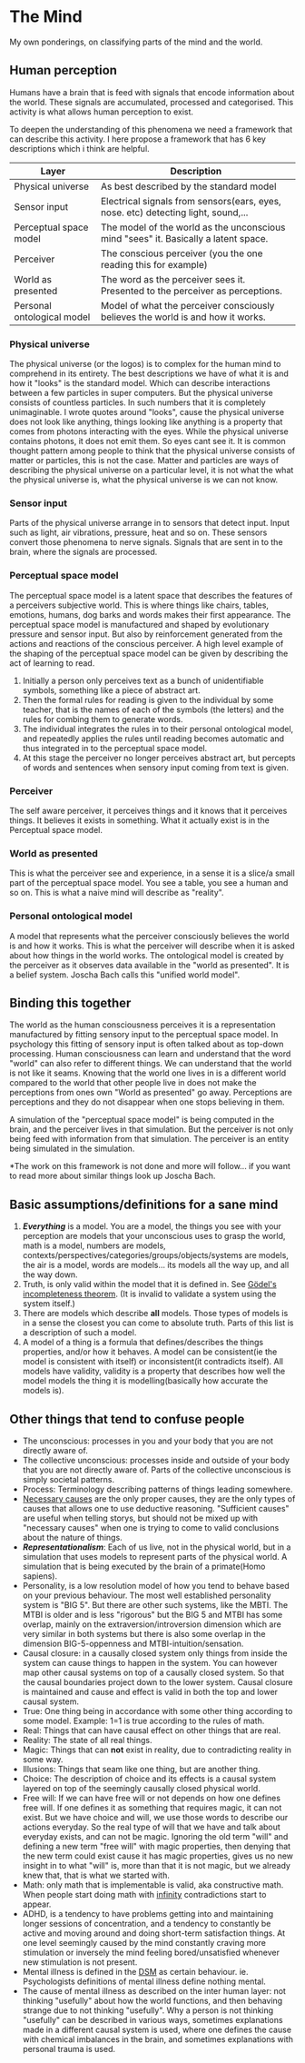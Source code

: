 # The Mind
My own ponderings, on classifying parts of the mind and the world.

## Human perception
Humans have a brain that is feed with signals that encode information about the world. These signals are accumulated, processed and categorised. This activity is what allows human perception to exist.

To deepen the understanding of this phenomena we need a framework that can describe this activity. I here propose a framework that has 6 key descriptions which i think are helpful.



| Layer                      | Description                                                                         |
| -------------------------- | ----------------------------------------------------------------------------------- |
| Physical universe          | As best described by the standard model                                             |
| Sensor input               | Electrical signals from sensors(ears, eyes, nose. etc) detecting light, sound,...   |
| Perceptual space model     | The model of the world as the unconscious mind "sees" it. Basically a latent space. |
| Perceiver                  | The conscious perceiver (you the one reading this for example)                      |
| World as presented         | The word as the perceiver sees it. Presented to the perceiver as perceptions.       |
| Personal ontological model | Model of what the perceiver consciously believes the world is and how it works.     |



### Physical universe
The physical universe (or the logos) is to complex for the human mind to comprehend in its entirety. The best descriptions we have of what it is and how it "looks" is the standard model. Which can describe interactions between a few particles in super computers. But the physical universe consists of countless particles. In such numbers that it is completely unimaginable. I wrote quotes around "looks", cause the physical universe does not look like anything, things looking like anything is a property that comes from photons interacting with the eyes. While the physical universe contains photons, it does not emit them. So eyes cant see it. It is common thought pattern among people to think that the physical universe consists of matter or particles, this is not the case. Matter and particles are ways of describing the physical universe on a particular level, it is not what the what the physical universe is, what the physical universe is we can not know.

### Sensor input
Parts of the physical universe arrange in to sensors that detect input. Input such as light, air vibrations, pressure, heat and so on. These sensors convert those phenomena to nerve signals. Signals that are sent in to the brain, where the signals are processed.

### Perceptual space model
The perceptual space model is a latent space that describes the features of a perceivers subjective world. This is where things like chairs, tables, emotions, humans, dog barks and words makes their first appearance. The perceptual space model is manufactured and shaped by evolutionary pressure and sensor input. But also by reinforcement generated from the actions and reactions of the conscious perceiver.
A high level example of the shaping of the perceptual space model can be given by describing the act of learning to read.
1. Initially a person only perceives text as a bunch of unidentifiable symbols, something like a piece of abstract art.
2. Then the formal rules for reading is given to the individual by some teacher, that is the names of each of the symbols (the letters) and the rules for combing them to generate words.
3. The individual integrates the rules in to their personal ontological model, and repeatedly applies the rules until reading becomes automatic and thus integrated in to the perceptual space model.
4. At this stage the perceiver no longer perceives abstract art, but percepts of words and sentences when sensory input coming from text is given.


### Perceiver
The self aware perceiver, it perceives things and it knows that it perceives things. It believes it exists in something. What it actually exist is in the Perceptual space model.

### World as presented
This is what the perceiver see and experience, in a sense it is a slice/a small part of the perceptual space model. You see a table, you see a human and so on. This is what a naive mind will describe as "reality".

### Personal ontological model
A model that represents what the perceiver consciously believes the world is and how it works. This is what the perceiver will describe when it is asked about how things in the world works. The ontological model is created by the perceiver as it observes data available in the "world as presented". It is a belief system. Joscha Bach calls this "unified world model".

## Binding this together
The world as the human consciousness perceives it is a representation manufactured by fitting sensory input to the perceptual space model.
In psychology this fitting of sensory input is often talked about as top-down processing. Human consciousness can learn and understand that the word "world" can also refer to different things. We can understand that the world is not like it seams. Knowing that the world one lives in is a different world compared to the world that other people live in does not make the perceptions from ones own "World as presented" go away. Perceptions are perceptions and they do not disappear when one stops believing in them.

A simulation of the "perceptual space model" is being computed in the brain, and the perceiver lives in that simulation. But the perceiver is not only being feed with information from that simulation. The perceiver is an entity being simulated in the simulation.

*The work on this framework is not done and more will follow... if you want to read more about similar things look up Joscha Bach.


## Basic assumptions/definitions for a sane mind
1. ***Everything*** is a model. You are a model, the things you see with your perception are models that your unconscious uses to grasp the world, math is a model, numbers are models, contexts/perspectives/categories/groups/objects/systems are models, the air is a model, words are models... its models all the way up, and all the way down. 
2. Truth, is only valid within the model that it is defined in. See [Gödel's incompleteness theorem](https://en.wikipedia.org/wiki/Gödel%27s_incompleteness_theorems). (It is invalid to validate a system using the system itself.)
3. There are models which describe **all** models. Those types of models is in a sense the closest you can come to absolute truth. Parts of this list is a description of such a model. 
4. A model of a thing is a formula that defines/describes the things properties, and/or how it behaves. A model can be consistent(ie the model is consistent with itself) or inconsistent(it contradicts itself). All models have validity, validity is a property that describes how well the model models the thing it is modelling(basically how accurate the models is).

## Other things that tend to confuse people 
* The unconscious: processes in you and your body that you are not directly aware of.
* The collective unconscious: processes inside and outside of your body that you are not directly aware of. Parts of the collective unconscious is simply societal patterns.
* Process: Terminology describing patterns of things leading somewhere.
* [Necessary causes](https://en.wikipedia.org/wiki/Causality#Necessary_and_sufficient_causes) are the only proper causes, they are the only types of causes that allows one to use deductive reasoning. "Sufficient causes" are useful when telling storys, but should not be mixed up with "necessary causes" when one is trying to come to valid conclusions about the nature of things.
* ***Representationalism***: Each of us live, not in the physical world, but in a simulation that uses models to represent parts of the physical world. A simulation that is being executed by the brain of a primate(Homo sapiens).
* Personality, is a low resolution model of how you tend to behave based on your previous behaviour. The most well established personality system is "BIG 5". But there are other such systems, like the MBTI. The MTBI is older and is less "rigorous" but the BIG 5 and MTBI has some overlap, mainly on the extraversion/introversion dimension which are very similar in both systems but there is also some overlap in the dimension BIG-5-oppenness and MTBI-intuition/sensation.
* Causal closure: in a causally closed system only things from inside the system can cause things to happen in the system. You can however map other causal systems on top of a causally closed system. So that the causal boundaries project down to the lower system. Causal closure is maintained and cause and effect is valid in both the top and lower causal system.
* True: One thing being in accordance with some other thing according to some model. Example: 1=1 is true according to the rules of math.
* Real: Things that can have causal effect on other things that are real.
* Reality: The state of all real things.
* Magic: Things that can **not** exist in reality, due to contradicting reality in some way.
* Illusions: Things that seam like one thing, but are another thing.
* Choice: The description of choice and its effects is a causal system layered on top of the seemingly causally closed physical world.
* Free will: If we can have free will or not depends on how one defines free will. If one defines it as something that requires magic, it can not exist. But we have choice and will, we use those words to describe our actions everyday. So the real type of will that we have and talk about everyday exists, and can not be magic. Ignoring the old term "will" and defining a new term "free will" with magic properties, then denying that the new term could exist cause it has magic properties, gives us no new insight in to what "will" is, more than that it is not magic, but we already knew that, that is what we started with.
* Math: only math that is implementable is valid, aka constructive math. When people start doing math with [infinity](https://en.wikipedia.org/wiki/Infinity) contradictions start to appear.
* ADHD, is a tendency to have problems getting into and maintaining longer sessions of concentration, and a tendency to constantly be active and moving around and doing short-term satisfaction things. At one level seemingly caused by the mind constantly craving more stimulation or inversely the mind feeling bored/unsatisfied whenever new stimulation is not present.
* Mental illness is defined in the [DSM](https://en.wikipedia.org/wiki/Diagnostic_and_Statistical_Manual_of_Mental_Disorders) as certain behaviour. ie. Psychologists definitions of mental illness define nothing mental.
* The cause of mental illness as described on the inter human layer: not thinking "usefully" about how the world functions, and then behaving strange due to not thinking "usefully". Why a person is not thinking "usefully" can be described in various ways, sometimes explanations made in a different causal system is used, where one defines the cause with chemical imbalances in the brain, and sometimes explanations with personal trauma is used.
